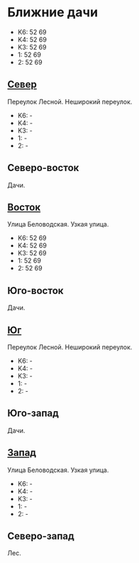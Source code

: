 # Ближние дачи

* K6:   52  69
* K4:   52  69
* K3:   52  69
* 1:    52  69
* 2:    52  69

## [Север](./10390050.md)

Переулок Лесной.
Неширокий переулок.

* K6:   -
* K4:   -
* K3:   -
* 1:    -
* 2:    -

## Северо-восток

Дачи.

## [Восток](./10395055.md)

Улица Беловодская.
Узкая улица.

* K6:   52  69
* K4:   52  69
* K3:   52  69
* 1:    52  69
* 2:    52  69

## Юго-восток

Дачи.

## [Юг](./10390060.md)

Переулок Лесной.
Неширокий переулок.

* K6:   -
* K4:   -
* K3:   -
* 1:    -
* 2:    -

## Юго-запад

Дачи.

## [Запад](./10385055.md)

Улица Беловодская.
Узкая улица.

* K6:   -
* K4:   -
* K3:   -
* 1:    -
* 2:    -

## Северо-запад

Лес.
